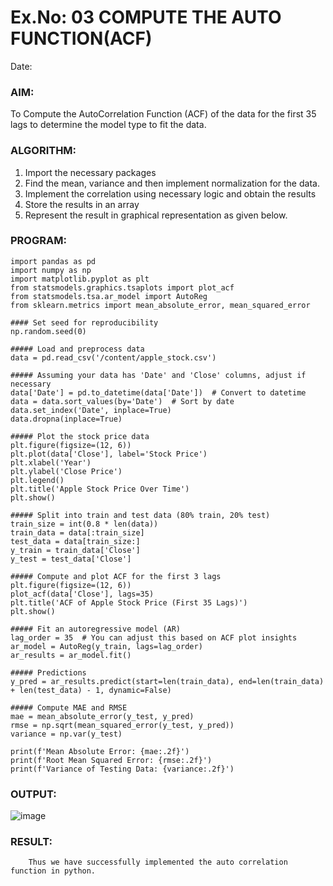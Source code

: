 # Ex.No: 03   COMPUTE THE AUTO FUNCTION(ACF)
Date: 

### AIM:
To Compute the AutoCorrelation Function (ACF) of the data for the first 35 lags to determine the model
type to fit the data.
### ALGORITHM:
1. Import the necessary packages
2. Find the mean, variance and then implement normalization for the data.
3. Implement the correlation using necessary logic and obtain the results
4. Store the results in an array
5. Represent the result in graphical representation as given below.
### PROGRAM:
```
import pandas as pd
import numpy as np
import matplotlib.pyplot as plt
from statsmodels.graphics.tsaplots import plot_acf
from statsmodels.tsa.ar_model import AutoReg
from sklearn.metrics import mean_absolute_error, mean_squared_error

#### Set seed for reproducibility
np.random.seed(0)

##### Load and preprocess data
data = pd.read_csv('/content/apple_stock.csv')

##### Assuming your data has 'Date' and 'Close' columns, adjust if necessary
data['Date'] = pd.to_datetime(data['Date'])  # Convert to datetime
data = data.sort_values(by='Date')  # Sort by date
data.set_index('Date', inplace=True)
data.dropna(inplace=True)

##### Plot the stock price data
plt.figure(figsize=(12, 6))
plt.plot(data['Close'], label='Stock Price')
plt.xlabel('Year')
plt.ylabel('Close Price')
plt.legend()
plt.title('Apple Stock Price Over Time')
plt.show()

##### Split into train and test data (80% train, 20% test)
train_size = int(0.8 * len(data))
train_data = data[:train_size]
test_data = data[train_size:]
y_train = train_data['Close']
y_test = test_data['Close']

##### Compute and plot ACF for the first 3 lags
plt.figure(figsize=(12, 6))
plot_acf(data['Close'], lags=35)
plt.title('ACF of Apple Stock Price (First 35 Lags)')
plt.show()

##### Fit an autoregressive model (AR)
lag_order = 35  # You can adjust this based on ACF plot insights
ar_model = AutoReg(y_train, lags=lag_order)
ar_results = ar_model.fit()

##### Predictions
y_pred = ar_results.predict(start=len(train_data), end=len(train_data) + len(test_data) - 1, dynamic=False)

##### Compute MAE and RMSE
mae = mean_absolute_error(y_test, y_pred)
rmse = np.sqrt(mean_squared_error(y_test, y_pred))
variance = np.var(y_test)

print(f'Mean Absolute Error: {mae:.2f}')
print(f'Root Mean Squared Error: {rmse:.2f}')
print(f'Variance of Testing Data: {variance:.2f}')
```


### OUTPUT:

![image](https://github.com/user-attachments/assets/f6c1642e-a9d0-431d-a5b8-097c77f0b2d0)


### RESULT:
        Thus we have successfully implemented the auto correlation function in python.
